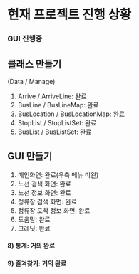 # 현재 프로젝트 진행 상황
### GUI 진행중

## 클래스 만들기
(Data / Manage)
1) Arrive / ArriveLine: 완료
2) BusLine / BusLineMap: 완료
3) BusLocation / BusLocationMap: 완료
4) StopList / StopListSet: 완료
5) BusList / BusListSet: 완료

## GUI 만들기
1) 메인화면: 완료(우측 메뉴 미완)
2) 노선 검색 화면: 완료
3) 노선 정보 화면: 완료
4) 정류장 검색 화면: 완료
5) 정류장 도착 정보 화면: 완료
6) 도움말: 완료
7) 크레딧: 완료
#### 8) 통계: 거의 완료
#### 9) 즐겨찾기: 거의 완료
